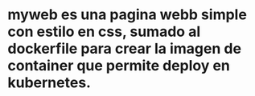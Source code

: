 # myweb es una pagina webb simple con estilo en css, sumado al dockerfile para crear la imagen de container que permite deploy en kubernetes. 
